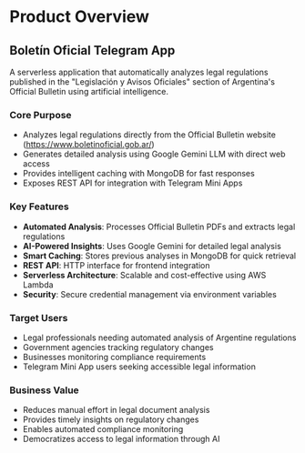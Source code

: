 # Product Overview

## Boletín Oficial Telegram App

A serverless application that automatically analyzes legal regulations published in the "Legislación y Avisos Oficiales" section of Argentina's Official Bulletin using artificial intelligence.

### Core Purpose
- Analyzes legal regulations directly from the Official Bulletin website (https://www.boletinoficial.gob.ar/)
- Generates detailed analysis using Google Gemini LLM with direct web access
- Provides intelligent caching with MongoDB for fast responses
- Exposes REST API for integration with Telegram Mini Apps

### Key Features
- **Automated Analysis**: Processes Official Bulletin PDFs and extracts legal regulations
- **AI-Powered Insights**: Uses Google Gemini for detailed legal analysis
- **Smart Caching**: Stores previous analyses in MongoDB for quick retrieval
- **REST API**: HTTP interface for frontend integration
- **Serverless Architecture**: Scalable and cost-effective using AWS Lambda
- **Security**: Secure credential management via environment variables

### Target Users
- Legal professionals needing automated analysis of Argentine regulations
- Government agencies tracking regulatory changes
- Businesses monitoring compliance requirements
- Telegram Mini App users seeking accessible legal information

### Business Value
- Reduces manual effort in legal document analysis
- Provides timely insights on regulatory changes
- Enables automated compliance monitoring
- Democratizes access to legal information through AI